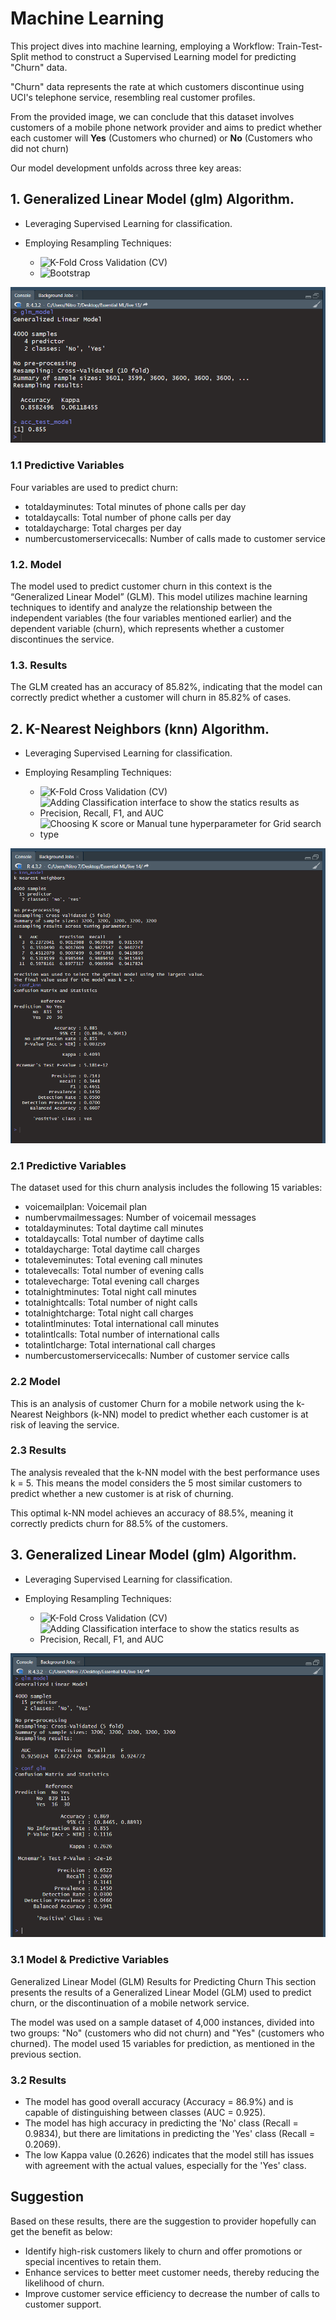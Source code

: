 # Machine Learning

This project dives into machine learning, employing a Workflow: Train-Test-Split method to construct a Supervised Learning model for predicting "Churn" data. 

"Churn" data represents the rate at which customers discontinue using UCI's telephone service, resembling real customer profiles.

From the provided image, we can conclude that this dataset involves customers of a mobile phone network provider and aims to predict whether each customer will **Yes** (Customers who churned) or **No** (Customers who did not churn)

Our model development unfolds across three key areas:

## 1. Generalized Linear Model (glm) Algorithm.
- Leveraging Supervised Learning for classification.
- Employing Resampling Techniques:
  
   - ![K-Fold Cross Validation (CV)](https://img.shields.io/badge/K--Fold%20Cross%20Validation%20(CV)%20-%20%236886b4?style=flat)
   - ![Bootstrap](https://img.shields.io/badge/Bootstrap%20-%20%233f4f68?style=flat)

![Alt text](https://github.com/Cloudlightt/Data-Science-Bootcamp09/blob/main/06_Machine%20Learning/Homework_part1.png?raw=true)


### 1.1 Predictive Variables
Four variables are used to predict churn:

- totaldayminutes: Total minutes of phone calls per day
- totaldaycalls: Total number of phone calls per day
- totaldaycharge: Total charges per day
- numbercustomerservicecalls: Number of calls made to customer service

### 1.2. Model
The model used to predict customer churn in this context is the “Generalized Linear Model” (GLM). This model utilizes machine learning techniques to identify and analyze the relationship between the independent variables (the four variables mentioned earlier) and the dependent variable (churn), which represents whether a customer discontinues the service.

### 1.3. Results
The GLM created has an accuracy of 85.82%, indicating that the model can correctly predict whether a customer will churn in 85.82% of cases.


## 2. K-Nearest Neighbors (knn) Algorithm.
- Leveraging Supervised Learning for classification.
- Employing Resampling Techniques:
  
  - ![K-Fold Cross Validation (CV)](https://img.shields.io/badge/K--Fold%20Cross%20Validation%20(CV)%20-%20%236886b4?style=flat)
  - ![Adding Classification interface to show the statics results as Precision, Recall, F1, and AUC](https://img.shields.io/badge/Adding%20Classification%20interface%20to%20show%20the%20statics%20results%20as%20Precision%2C%20Recall%2C%20F1%2C%20and%20AUC%20-%20%233f4f68?style=flat)
  - ![Choosing K score or Manual tune hyperparameter for Grid search type](https://img.shields.io/badge/Choosing%20K%20score%20or%20Manual%20tune%20hyperparameter%20for%20Grid%20search%20type.%20-%20%23878988?style=flat)

![Alt text](https://github.com/Cloudlightt/Data-Science-Bootcamp09/blob/main/06_Machine%20Learning/Homework_patr2_knn_model.png?raw=true)

### 2.1 Predictive Variables

The dataset used for this churn analysis includes the following 15 variables:

- voicemailplan: Voicemail plan
- numbervmailmessages: Number of voicemail messages
- totaldayminutes: Total daytime call minutes
- totaldaycalls: Total number of daytime calls
- totaldaycharge: Total daytime call charges
- totaleveminutes: Total evening call minutes
- totalevecalls: Total number of evening calls
- totalevecharge: Total evening call charges
- totalnightminutes: Total night call minutes
- totalnightcalls: Total number of night calls
- totalnightcharge: Total night call charges
- totalintlminutes: Total international call minutes
- totalintlcalls: Total number of international calls
- totalintlcharge: Total international call charges
- numbercustomerservicecalls: Number of customer service calls

### 2.2 Model 

This is an analysis of customer Churn for a mobile network using the k-Nearest Neighbors (k-NN) model to predict whether each customer is at risk of leaving the service. 

### 2.3 Results
The analysis revealed that the k-NN model with the best performance uses k = 5. This means the model considers the 5 most similar customers to predict whether a new customer is at risk of churning.

This optimal k-NN model achieves an accuracy of 88.5%, meaning it correctly predicts churn for 88.5% of the customers.



## 3. Generalized Linear Model (glm) Algorithm.
- Leveraging Supervised Learning for classification.
- Employing Resampling Techniques:
  
  - ![K-Fold Cross Validation (CV)](https://img.shields.io/badge/K--Fold%20Cross%20Validation%20(CV)%20-%20%236886b4?style=flat)
  - ![Adding Classification interface to show the statics results as Precision, Recall, F1, and AUC](https://img.shields.io/badge/Adding%20Classification%20interface%20to%20show%20the%20statics%20results%20as%20Precision%2C%20Recall%2C%20F1%2C%20and%20AUC%20-%20%233f4f68?style=flat)
 
![Alt text](https://github.com/Cloudlightt/Data-Science-Bootcamp09/blob/main/07_Machine%20Learning/Homework_patr2.1_glm_model.png?raw=true)

### 3.1  Model & Predictive Variables
Generalized Linear Model (GLM) Results for Predicting Churn
This section presents the results of a Generalized Linear Model (GLM) used to predict churn, or the discontinuation of a mobile network service.

The model was used on a sample dataset of 4,000 instances, divided into two groups: "No" (customers who did not churn) and "Yes" (customers who churned). The model used 15 variables for prediction, as mentioned in the previous section.

### 3.2 Results

- The model has good overall accuracy (Accuracy = 86.9%) and is capable of distinguishing between classes (AUC = 0.925).
- The model has high accuracy in predicting the 'No' class (Recall = 0.9834), but there are limitations in predicting the 'Yes' class (Recall = 0.2069).
- The low Kappa value (0.2626) indicates that the model still has issues with agreement with the actual values, especially for the 'Yes' class.


## Suggestion
Based on these results, there are the suggestion to provider hopefully can get the benefit as below:
- Identify high-risk customers likely to churn and offer promotions or special incentives to retain them.
- Enhance services to better meet customer needs, thereby reducing the likelihood of churn.
- Improve customer service efficiency to decrease the number of calls to customer support.
